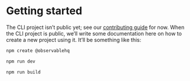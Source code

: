 # Getting started

The CLI project isn’t public yet; see our [contributing guide](./contributing) for now. When the CLI project is public, we’ll write some documentation here on how to create a new project using it. It’ll be something like this:

```sh
npm create @observablehq
```

```sh
npm run dev
```

```sh
npm run build
```
